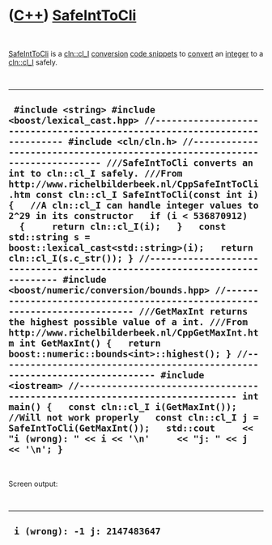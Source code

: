 



 

 

 

 

 

([C++](Cpp.htm)) [SafeIntToCli](CppSafeIntToCli.htm)
====================================================

 

[SafeIntToCli](CppSafeIntToCli.htm) is a [cln::cl\_I](CppCl_I.htm)
[conversion](CppConvert.htm) [code snippets](CppCodeSnippets.htm) to
[convert](CppConvert.htm) an [integer](CppInt.htm) to a
[cln::cl\_I](CppCl_I.htm) safely.

 

  --------------------------------------------------------------------------------------------------------------------------------------------------------------------------------------------------------------------------------------------------------------------------------------------------------------------------------------------------------------------------------------------------------------------------------------------------------------------------------------------------------------------------------------------------------------------------------------------------------------------------------------------------------------------------------------------------------------------------------------------------------------------------------------------------------------------------------------------------------------------------------------------------------------------------------------------------------------------------------------------------------------------------------------------------------------------------------------------------------------------------------------------------------------------------------------------------------------------------------------------------------------------------------------------------------------------------------------------------------------------------------------------------------------------
  ` #include <string> #include <boost/lexical_cast.hpp> //--------------------------------------------------------------------------- #include <cln/cln.h> //--------------------------------------------------------------------------- ///SafeIntToCli converts an int to cln::cl_I safely. ///From http://www.richelbilderbeek.nl/CppSafeIntToCli.htm const cln::cl_I SafeIntToCli(const int i) {   //A cln::cl_I can handle integer values to 2^29 in its constructor   if (i < 536870912)   {     return cln::cl_I(i);   }   const std::string s = boost::lexical_cast<std::string>(i);   return cln::cl_I(s.c_str()); } //--------------------------------------------------------------------------- #include <boost/numeric/conversion/bounds.hpp> //--------------------------------------------------------------------------- ///GetMaxInt returns the highest possible value of a int. ///From http://www.richelbilderbeek.nl/CppGetMaxInt.htm int GetMaxInt() {   return boost::numeric::bounds<int>::highest(); } //--------------------------------------------------------------------------- #include <iostream> //--------------------------------------------------------------------------- int main() {   const cln::cl_I i(GetMaxInt()); //Will not work properly   const cln::cl_I j = SafeIntToCli(GetMaxInt());   std::cout     << "i (wrong): " << i << '\n'     << "j: " << j << '\n'; }`
  --------------------------------------------------------------------------------------------------------------------------------------------------------------------------------------------------------------------------------------------------------------------------------------------------------------------------------------------------------------------------------------------------------------------------------------------------------------------------------------------------------------------------------------------------------------------------------------------------------------------------------------------------------------------------------------------------------------------------------------------------------------------------------------------------------------------------------------------------------------------------------------------------------------------------------------------------------------------------------------------------------------------------------------------------------------------------------------------------------------------------------------------------------------------------------------------------------------------------------------------------------------------------------------------------------------------------------------------------------------------------------------------------------------------

 

Screen output:

 

  --------------------------------
  ` i (wrong): -1 j: 2147483647`
  --------------------------------

 

 

 

 

 





 



